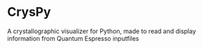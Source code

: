 # CrysPy
A crystallographic visualizer for Python, made to read and display information from Quantum Espresso inputfiles
